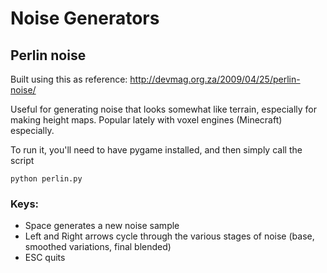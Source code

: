 Noise Generators
================

## Perlin noise
Built using this as reference: http://devmag.org.za/2009/04/25/perlin-noise/

Useful for generating noise that looks somewhat like terrain, especially for making height maps. Popular lately with voxel engines (Minecraft) especially.

To run it, you'll need to have pygame installed, and then simply call the script

```
python perlin.py
```

### Keys:
* Space generates a new noise sample
* Left and Right arrows cycle through the various stages of noise (base, smoothed variations, final blended)
* ESC quits

